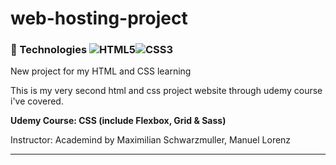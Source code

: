 # web-hosting-project  

### :wrench: Technologies ![HTML5](https://img.icons8.com/color/30/html-5.png)![CSS3](https://img.icons8.com/color/30/css3.png) 

New project for my HTML and CSS learning

This is my very second html and css project website through udemy course i've covered.

**Udemy Course: CSS (include Flexbox, Grid & Sass)**


Instructor: Academind by Maximilian Schwarzmuller, Manuel Lorenz

___
